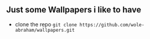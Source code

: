 ## Just some Wallpapers i like to have
- clone the repo
```git clone https://github.com/wole-abraham/wallpapers.git```
